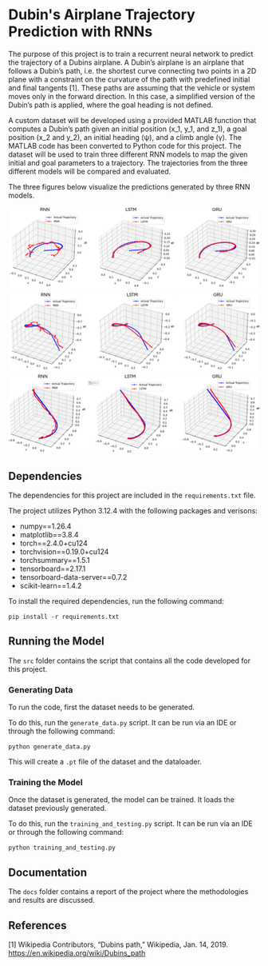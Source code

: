 # Dubin's Airplane Trajectory Prediction with RNNs

The purpose of this project is to train a recurrent neural network to predict the trajectory of a Dubins airplane. A Dubin’s airplane is an airplane that follows a Dubin’s path, i.e. the shortest curve connecting two points in a 2D plane with a constraint on the curvature of the path with predefined initial and final tangents [1]. These paths are assuming that the vehicle or system moves only in the forward direction. In this case, a simplified version of the Dubin’s path is applied, where the goal heading is not defined. 

A custom dataset will be developed using a provided MATLAB function that computes a Dubin’s path given an initial position (x_1, y_1, and z_1), a goal position (x_2 and y_2), an initial heading (ψ), and a climb angle (γ). The MATLAB code has been converted to Python code for this project. The dataset will be used to train three different RNN models to map the given initial and goal parameters to a trajectory. The trajectories from the three different models will be compared and evaluated.

The three figures below visualize the predictions generated by three RNN models.

![figure1](./assets/figure1.png)
![figure2](./assets/figure2.png)
![figure3](./assets/figure3.png)

## Dependencies

The dependencies for this project are included in the `requirements.txt` file.

The project utilizes Python 3.12.4 with the following packages and verisons:

- numpy==1.26.4
- matplotlib==3.8.4
- torch==2.4.0+cu124
- torchvision==0.19.0+cu124
- torchsummary==1.5.1
- tensorboard==2.17.1
- tensorboard-data-server==0.7.2
- scikit-learn==1.4.2

To install the required dependencies, run the following command:

```
pip install -r requirements.txt
```

## Running the Model

The `src` folder contains the script that contains all the code developed for this project. 

### Generating Data

To run the code, first the dataset needs to be generated.

To do this, run the `generate_data.py` script. It can be run via an IDE or through the following command:
```
python generate_data.py
```

This will create a `.pt` file of the dataset and the dataloader. 

### Training the Model

Once the dataset is generated, the model can be trained. It loads the dataset previously generated.

To do this, run the `training_and_testing.py` script. It can be run via an IDE or through the following command:
```
python training_and_testing.py
```

## Documentation
The `docs` folder contains a report of the project where the methodologies and results are discussed. 

## References
[1] Wikipedia Contributors, “Dubins path,” Wikipedia, Jan. 14, 2019. https://en.wikipedia.org/wiki/Dubins_path
